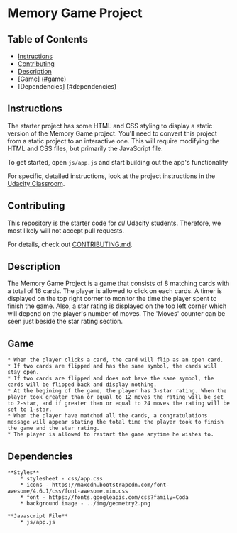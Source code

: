 # Memory Game Project

## Table of Contents

* [Instructions](#instructions)
* [Contributing](#contributing)
* [Description](#description)
* [Game] (#game)
* [Dependencies] (#dependencies)

## Instructions

The starter project has some HTML and CSS styling to display a static version of the Memory Game project. You'll need to convert this project from a static project to an interactive one. This will require modifying the HTML and CSS files, but primarily the JavaScript file.

To get started, open `js/app.js` and start building out the app's functionality

For specific, detailed instructions, look at the project instructions in the [Udacity Classroom](https://classroom.udacity.com/me).

## Contributing

This repository is the starter code for _all_ Udacity students. Therefore, we most likely will not accept pull requests.

For details, check out [CONTRIBUTING.md](CONTRIBUTING.md).

## Description

The Memory Game Project is a game that consists of 8 matching cards with a total of 16 cards. The player is allowed to click on each cards. A timer is displayed on the top right corner to monitor the time the player spent to finish the game. Also, a star rating is displayed on the top left corner which will depend on the player's number of moves. The 'Moves' counter can be seen just beside the star rating section. 

## Game

    * When the player clicks a card, the card will flip as an open card. 
    * If two cards are flipped and has the same symbol, the cards will stay open.
    * If two cards are flipped and does not have the same symbol, the cards will be flipped back and display nothing.
    * At the begining of the game, the player has 3-star rating. When the player took greater than or equal to 12 moves the rating will be set to 2-star, and if greater than or equal to 24 moves the rating will be set to 1-star.
    * When the player have matched all the cards, a congratulations message will appear stating the total time the player took to finish the game and the star rating.
    * The player is allowed to restart the game anytime he wishes to.

## Dependencies
    **Styles**
        * stylesheet - css/app.css
        * icons - https://maxcdn.bootstrapcdn.com/font-awesome/4.6.1/css/font-awesome.min.css
        * font - https://fonts.googleapis.com/css?family=Coda
        * background image - ../img/geometry2.png

    **Javascript File**
        * js/app.js

